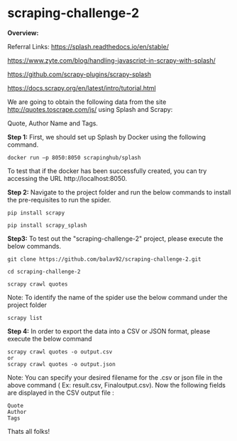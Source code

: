 # scraping-challenge-2
**Overview:**

Referral Links: 
https://splash.readthedocs.io/en/stable/

https://www.zyte.com/blog/handling-javascript-in-scrapy-with-splash/

https://github.com/scrapy-plugins/scrapy-splash

https://docs.scrapy.org/en/latest/intro/tutorial.html


We are going to obtain the following data from the site http://quotes.toscrape.com/js/ using Splash and Scrapy:

Quote, Author Name and Tags.

**Step 1:** First, we should set up Splash by Docker using the following command. 

```
docker run –p 8050:8050 scrapinghub/splash
```

To test that if the docker has been successfully created, you can try accessing the URL http://localhost:8050.

**Step 2:** Navigate to the project folder and run the below commands to install the pre-requisites to run the spider.

```
pip install scrapy

pip install scrapy_splash
```

**Step3:** To test out the "scraping-challenge-2"  project, please execute the below commands. 

```
git clone https://github.com/balav92/scraping-challenge-2.git

cd scraping-challenge-2

scrapy crawl quotes
```

Note: To identify the name of the spider use the below command under the project folder

```
scrapy list
```

**Step 4:** In order to export the data into a CSV or JSON format, please execute the below command

```
scrapy crawl quotes -o output.csv 
or 
scrapy crawl quotes -o output.json
```

Note: You can specify your desired filename for the .csv or json file in the above command ( Ex: result.csv, Finaloutput.csv).
Now the following fields are displayed in the CSV output file :

```
Quote
Author
Tags
```

Thats all folks!
